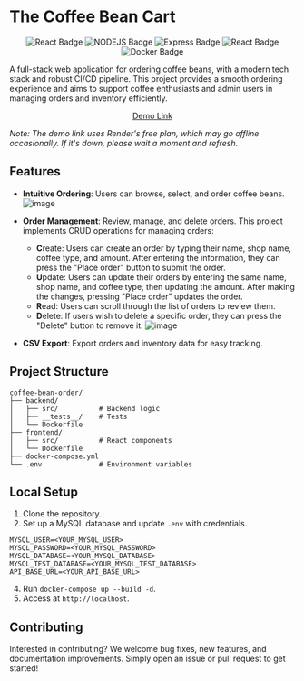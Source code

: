 # The Coffee Bean Cart

<p align="center">
  <img src="https://img.shields.io/badge/REACT->=18.3.1-lightgreen?style=for-the-badge" alt="React Badge" />
  <img src="https://img.shields.io/badge/NODEJS->=20.18.0-green?style=for-the-badge" alt="NODEJS Badge" />
  <img src="https://img.shields.io/badge/EXPRESS->=4.21.1-orange?style=for-the-badge" alt="Express Badge" />
  <img src="https://img.shields.io/badge/MYSQL-8.0.17-lightblue?style=for-the-badge" alt="React Badge" />
  <img src="https://img.shields.io/badge/DOCKER->=27.3.1-blue?style=for-the-badge" alt="Docker Badge" />
</p>
A full-stack web application for ordering coffee beans, with a modern tech stack and robust CI/CD pipeline. This project provides a smooth ordering experience and aims to support coffee enthusiasts and admin users in managing orders and inventory efficiently.

<p align="center">
  <a href="https://coffeebeancart.onrender.com/">Demo Link</a>
</p>

*Note: The demo link uses Render's free plan, which may go offline occasionally. If it's down, please wait a moment and refresh.*

## Features

- **Intuitive Ordering**: Users can browse, select, and order coffee beans.  
  ![image](https://github.com/user-attachments/assets/02c1d619-c770-4430-9446-b3c62b586360)


- **Order Management**: Review, manage, and delete orders.
  This project implements CRUD operations for managing orders:
    - **C**reate: Users can create an order by typing their name, shop name, coffee type, and amount. After entering the information, they can press the "Place order" button to submit the order.
    - **U**pdate: Users can update their orders by entering the same name, shop name, and coffee type, then updating the amount. After making the changes, pressing "Place order" updates the order.
    - **R**ead: Users can scroll through the list of orders to review them.
    - **D**elete: If users wish to delete a specific order, they can press the "Delete" button to remove it.
  ![image](https://github.com/user-attachments/assets/d9613f23-3842-4a21-82da-9adade0ae3ac)

- **CSV Export**: Export orders and inventory data for easy tracking.


## Project Structure

```
coffee-bean-order/
├── backend/
│   ├── src/          # Backend logic
│   ├── __tests__/    # Tests
│   └── Dockerfile
├── frontend/
│   ├── src/          # React components
│   └── Dockerfile
├── docker-compose.yml
└── .env              # Environment variables
```

## Local Setup

1. Clone the repository.
2. Set up a MySQL database and update `.env` with credentials.
  ```
  MYSQL_USER=<YOUR_MYSQL_USER>
  MYSQL_PASSWORD=<YOUR_MYSQL_PASSWORD>
  MYSQL_DATABASE=<YOUR_MYSQL_DATABASE>
  MYSQL_TEST_DATABASE=<YOUR_MYSQL_TEST_DATABASE>
  API_BASE_URL=<YOUR_API_BASE_URL>
  ```
4. Run `docker-compose up --build -d`.
5. Access at `http://localhost`.

## Contributing

Interested in contributing? We welcome bug fixes, new features, and documentation improvements. Simply open an issue or pull request to get started!
